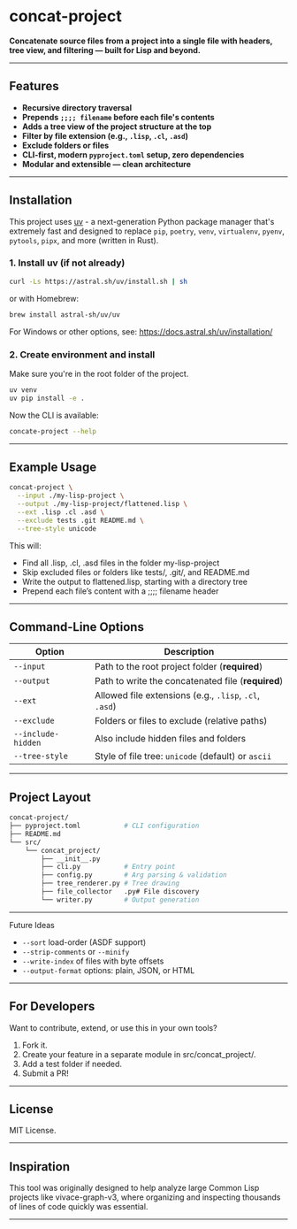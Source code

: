 # concat-project

**Concatenate source files from a project into a single file with headers, tree view, and filtering — built for Lisp and beyond.**

---

## Features

- **Recursive directory traversal**
- **Prepends `;;;; filename` before each file's contents**
- **Adds a tree view of the project structure at the top**
- **Filter by file extension (e.g., `.lisp`, `.cl`, `.asd`)**
- **Exclude folders or files**
- **CLI-first, modern `pyproject.toml` setup, zero dependencies**
- **Modular and extensible — clean architecture**

---

## Installation

This project uses [uv](https://github.com/astral-sh/uv) - a next-generation Python package manager that's extremely fast and designed to replace `pip`, `poetry`, `venv`, `virtualenv`, `pyenv`, `pytools`, `pipx`, and more (written in Rust).

### 1. Install uv (if not already)

```bash
curl -Ls https://astral.sh/uv/install.sh | sh
```

or with Homebrew:

```bash
brew install astral-sh/uv/uv
```

For Windows or other options, see: https://docs.astral.sh/uv/installation/

### 2. Create environment and install

Make sure you're in the root folder of the project.

```bash
uv venv
uv pip install -e .
```
Now the CLI is available:

```bash
concate-project --help
```

---

## Example Usage

```bash
concat-project \
  --input ./my-lisp-project \
  --output ./my-lisp-project/flattened.lisp \
  --ext .lisp .cl .asd \
  --exclude tests .git README.md \
  --tree-style unicode
```

This will:
- Find all .lisp, .cl, .asd files in the folder my-lisp-project
- Skip excluded files or folders like tests/, .git/, and README.md
- Write the output to flattened.lisp, starting with a directory tree
- Prepend each file’s content with a ;;;; filename header

---

##  Command-Line Options

| Option             | Description                                                   |
|--------------------|---------------------------------------------------------------|
| `--input`          | Path to the root project folder (**required**)                |
| `--output`         | Path to write the concatenated file (**required**)            |
| `--ext`            | Allowed file extensions (e.g., `.lisp`, `.cl`, `.asd`)        |
| `--exclude`        | Folders or files to exclude (relative paths)                  |
| `--include-hidden` | Also include hidden files and folders                         |
| `--tree-style`     | Style of file tree: `unicode` (default) or `ascii`            |

---

## Project Layout

```bash
concat-project/
├── pyproject.toml           # CLI configuration
├── README.md
└── src/
    └── concat_project/
        ├── __init__.py
        ├── cli.py           # Entry point
        ├── config.py        # Arg parsing & validation
        ├── tree_renderer.py # Tree drawing
        ├── file_collector   .py# File discovery
        └── writer.py        # Output generation
```

---

Future Ideas
- `--sort` load-order (ASDF support)
- `--strip-comments` or `--minify`
- `--write-index` of files with byte offsets
- `--output-format` options: plain, JSON, or HTML

---

## For Developers

Want to contribute, extend, or use this in your own tools?
1. Fork it.
2. Create your feature in a separate module in src/concat_project/.
3. Add a test folder if needed.
4. Submit a PR!

---

## License

MIT License.

---

## Inspiration

This tool was originally designed to help analyze large Common Lisp projects like vivace-graph-v3, where organizing and inspecting thousands of lines of code quickly was essential.

---

